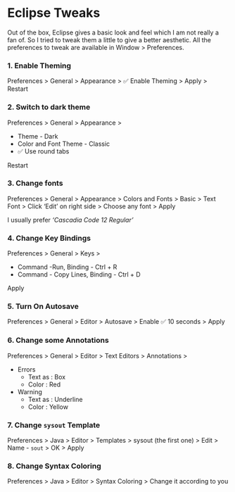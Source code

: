 # Eclipse Tweaks

Out of the box, Eclipse gives a basic look and feel which I am not really a fan of. So I tried to tweak them a little to give a better aesthetic. All the preferences to tweak are available in Window > Preferences.

### 1. Enable Theming

Preferences > General > Appearance > ✅ Enable Theming > Apply > Restart

### 2. Switch to dark theme

Preferences > General > Appearance > 

- Theme - Dark
- Color and Font Theme - Classic
- ✅ Use round tabs

Restart

### 3. Change fonts

Preferences > General > Appearance > Colors and Fonts > Basic > Text Font > Click ‘Edit’ on right side > Choose any font > Apply

I usually prefer *‘Cascadia Code 12 Regular’*

### 4. Change Key Bindings

Preferences > General > Keys > 

- Command -Run, Binding - Ctrl + R
- Command - Copy Lines, Binding - Ctrl + D

Apply

### 5. Turn On Autosave

Preferences > General > Editor > Autosave > Enable ✅ 10 seconds > Apply

### 6. Change some Annotations

Preferences > General > Editor > Text Editors > Annotations > 

- Errors
    - Text as : Box
    - Color : Red
- Warning
    - Text as : Underline
    - Color : Yellow

### 7. Change `sysout` Template

Preferences > Java > Editor > Templates > sysout (the first one) > Edit > Name - `sout` > OK > Apply

### 8. Change Syntax Coloring

Preferences > Java > Editor > Syntax Coloring > Change it according to you
